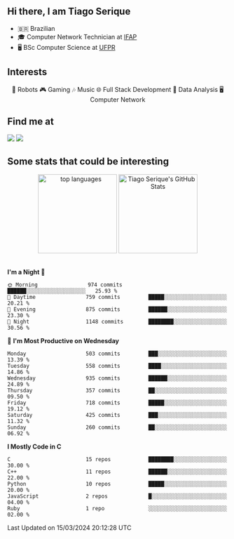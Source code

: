 
<h2> Hi there, I am Tiago Serique</h2>

<div>
	<ul>
		<li>🇧🇷 Brazilian</li>
		<li>🎓 Computer Network Technician at <a href="https://www.ifap.edu.br/">IFAP</a></li>
		<li>🖥️ BSc Computer Science at <a href="https://www.ufpr.br/portalufpr/">UFPR</a></li>
	</ul>
</div>


<h2>Interests</h2>

<div align="center">
	🤖 Robots 🎮 Gaming 🎶 Music 🌐 Full Stack Development 🎲 Data Analysis 🖥️ Computer Network
</div>

<h2>Find me at</h2>

<div>
	<a href="https://www.linkedin.com/in/tiago-serique"><img src="https://img.shields.io/badge/LinkedIn-0077B5?style=for-the-badge&logo=linkedin&logoColor=white"></a>
	<a href="https://www.instagram.com/tiago.serique/"><img src="https://img.shields.io/badge/Instagram-E4405F?style=for-the-badge&logo=instagram&logoColor=white"></a>
</div>

<h2>Some stats that could be interesting</h2>

<div align="center">
	<img height="180em" src="https://tiagoserique.vercel.app/api/top-langs/?layout=compact&theme=tokyonight&username=tiagoserique&langs_count=10&hide=makefile&exclude_repo=vim-mods" alt="top languages">
	<img height="180em" src="https://tiagoserique.vercel.app/api?username=tiagoserique&count_private=true&show_icons=true&theme=tokyonight&include_all_commits=true" alt="Tiago Serique's GitHub Stats">
</div> 

<br>

<!--START_SECTION:waka-->
**I'm a Night 🦉** 

```text
🌞 Morning                974 commits         ██████░░░░░░░░░░░░░░░░░░░   25.93 % 
🌆 Daytime                759 commits         █████░░░░░░░░░░░░░░░░░░░░   20.21 % 
🌃 Evening                875 commits         ██████░░░░░░░░░░░░░░░░░░░   23.30 % 
🌙 Night                  1148 commits        ████████░░░░░░░░░░░░░░░░░   30.56 % 
```
📅 **I'm Most Productive on Wednesday** 

```text
Monday                   503 commits         ███░░░░░░░░░░░░░░░░░░░░░░   13.39 % 
Tuesday                  558 commits         ████░░░░░░░░░░░░░░░░░░░░░   14.86 % 
Wednesday                935 commits         ██████░░░░░░░░░░░░░░░░░░░   24.89 % 
Thursday                 357 commits         ██░░░░░░░░░░░░░░░░░░░░░░░   09.50 % 
Friday                   718 commits         █████░░░░░░░░░░░░░░░░░░░░   19.12 % 
Saturday                 425 commits         ███░░░░░░░░░░░░░░░░░░░░░░   11.32 % 
Sunday                   260 commits         ██░░░░░░░░░░░░░░░░░░░░░░░   06.92 % 
```


**I Mostly Code in C** 

```text
C                        15 repos            ████████░░░░░░░░░░░░░░░░░   30.00 % 
C++                      11 repos            ██████░░░░░░░░░░░░░░░░░░░   22.00 % 
Python                   10 repos            █████░░░░░░░░░░░░░░░░░░░░   20.00 % 
JavaScript               2 repos             █░░░░░░░░░░░░░░░░░░░░░░░░   04.00 % 
Ruby                     1 repo              ░░░░░░░░░░░░░░░░░░░░░░░░░   02.00 % 
```




 Last Updated on 15/03/2024 20:12:28 UTC
<!--END_SECTION:waka-->
